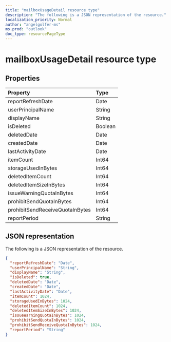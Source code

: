 ```yaml
---
title: "mailboxUsageDetail resource type"
description: "The following is a JSON representation of the resource."
localization_priority: Normal
author: "angelgolfer-ms"
ms.prod: "outlook"
doc_type: resourcePageType
---
```


# mailboxUsageDetail resource type

## Properties

| Property                        | Type    |
| :------------------------------ | :------ |
| reportRefreshDate               | Date    |
| userPrincipalName               | String  |
| displayName                     | String  |
| isDeleted                       | Boolean |
| deletedDate                     | Date    |
| createdDate                     | Date    |
| lastActivityDate                | Date    |
| itemCount                       | Int64   |
| storageUsedInBytes              | Int64   |
| deletedItemCount                | Int64   |
| deletedItemSizeInBytes          | Int64   |
| issueWarningQuotaInBytes        | Int64   |
| prohibitSendQuotaInBytes        | Int64   |
| prohibitSendReceiveQuotaInBytes | Int64   |
| reportPeriod                    | String  |

## JSON representation

The following is a JSON representation of the resource.

<!-- {
  "blockType": "resource",
  "@odata.type": "microsoft.graph.mailboxUsageDetail"
} -->

```json
{
  "reportRefreshDate": "Date", 
  "userPrincipalName": "String", 
  "displayName": "String", 
  "isDeleted": true, 
  "deletedDate": "Date", 
  "createdDate": "Date", 
  "lastActivityDate": "Date", 
  "itemCount": 1024, 
  "storageUsedInBytes": 1024, 
  "deletedItemCount": 1024,
  "deletedItemSizeInBytes": 1024, 
  "issueWarningQuotaInBytes": 1024, 
  "prohibitSendQuotaInBytes": 1024, 
  "prohibitSendReceiveQuotaInBytes": 1024, 
  "reportPeriod": "String"
}
```
